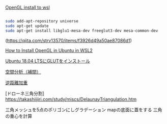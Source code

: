 [OpenGL install to wsl](https://www.youtube.com/watch?v=E0pEcv9Ncmc)

```bash

sudo add-apt-repository universe 
sudo apt-get update                                                                                                                    
sudo apt-get install libglu1-mesa-dev freeglut3-dev mesa-common-dev 

```



(https://qiita.com/strv13570/items/f3926d49a50ae87086d1)

[How to Install OpenGL in Ubuntu in WSL2](https://gist.github.com/Mluckydwyer/8df7782b1a6a040e5d01305222149f3c)

[Ubuntu 18.04 LTSにGLUTをインストール](https://qiita.com/willow-micro/items/db8b13e7d34e5349237b)

[空間分析（補間）](https://docs.qgis.org/3.34/ja/docs/gentle_gis_introduction/spatial_analysis_interpolation.html)

[逆距離加重](http://library.jsce.or.jp/jsce/open/00550/2014/20-01-0027.pdf)

[ドローネ三角分割] https://takashiijiri.com/study/miscs/DelaunayTriangulation.htm

三角メッシュを5点のポリゴンにしグラデーション
mapの底面に蓋をする
三角の重心を計算